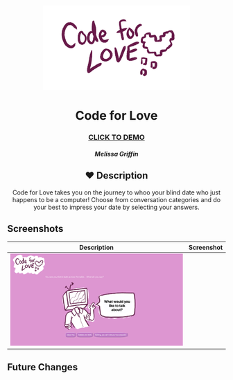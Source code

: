 <div id="header" align="center">
  <img src="./assets/code-logo.png" width="339.5" height="195">
</div>

  <div id="description" align="center">

  # Code for Love

  ### [CLICK TO DEMO](https://mellygriffin.github.io/code-for-love-Project1/)

  ##### Melissa Griffin

  ## :hearts: Description

  Code for Love takes you on the journey to whoo your blind date who just happens to be a computer! Choose from conversation categories and do your best to impress your date by selecting your answers.

  </div>

## Screenshots 

  |   Description | Screenshot | 
  |:-------------:| -----------|
  | <img src="./assets/Code-for-Love-ss.png" width="700"/> |

 ## Future Changes